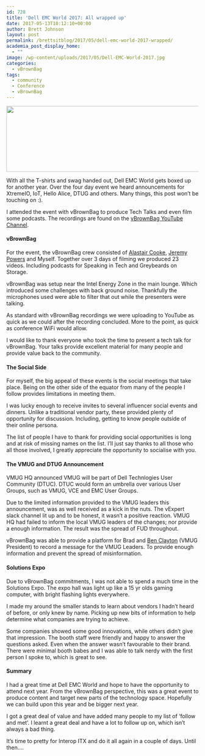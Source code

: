 ```yaml
---
id: 728
title: 'Dell EMC World 2017: All wrapped up'
date: 2017-05-13T10:12:10+00:00
author: Brett Johnson
layout: post
permalink: /brettsitblog/2017/05/dell-emc-world-2017-wrapped/
academia_post_display_home:
  - ""
image: /wp-content/uploads/2017/05/Dell-EMC-World-2017.jpg
categories:
  - vBrownBag
tags:
  - community
  - Conference
  - vBrownBag
---
```

<img class="alignnone wp-image-732" title="Dell EMC World" src="https://sdbrett.com/BrettsITBlog/wp-content/uploads/2017/05/Dell-EMC-World-2017-300x101.jpg" alt="" width="511" height="172" srcset="https://sdbrett.com/assets/images2017/05/Dell-EMC-World-2017-300x101.jpg 300w, https://sdbrett.com/assets/images2017/05/Dell-EMC-World-2017-768x257.jpg 768w, https://sdbrett.com/assets/images2017/05/Dell-EMC-World-2017-260x87.jpg 260w, https://sdbrett.com/assets/images2017/05/Dell-EMC-World-2017.jpg 982w" sizes="(max-width: 511px) 100vw, 511px" />


With all the T-shirts and swag handed out, Dell EMC World gets boxed up for another year. Over the four day event we heard announcements for XtremeIO, IoT, Hello Alice, DTUG and others. Many things, this post won&#8217;t be touching on :).

I attended the event with vBrownBag to produce Tech Talks and even film some podcasts. The recordings are found on the <a href="https://www.youtube.com/watch?v=ZDJ3MIt8iMs&list=PL2rC-8e38bUV4O3b5rDkjycG6knNr3xgy" data-cke-saved-href="https://www.youtube.com/watch?v=ZDJ3MIt8iMs&list=PL2rC-8e38bUV4O3b5rDkjycG6knNr3xgy">vBrownBag YouTube Channel</a>.

#### vBrownBag

For the event, the vBrownBag crew consisted of <a href="https://twitter.com/DemitasseNZ" data-cke-saved-href="https://twitter.com/DemitasseNZ">Alastair Cooke</a>, <a href="https://twitter.com/geekazine" data-cke-saved-href="https://twitter.com/geekazine">Jeremy Powers</a> and Myself. Together over 3 days of filming we produced 23 videos. Including podcasts for Speaking in Tech and Greybeards on Storage.

vBrownBag was setup near the Intel Energy Zone in the main lounge. Which introduced some challenges with back ground noise. Thankfully the microphones used were able to filter that out while the presenters were talking.

As standard with vBrownBag recordings we were uploading to YouTube as quick as we could after the recording concluded. More to the point, as quick as conference WiFi would allow.

I would like to thank everyone who took the time to present a tech talk for vBrownBag. Your talks provide excellent material for many people and provide value back to the community.

#### The Social Side

For myself, the big appeal of these events is the social meetings that take place. Being on the other side of the equator from many of the people I follow provides limitations in meeting them.

I was lucky enough to receive invites to several influencer social events and dinners. Unlike a traditional vendor party, these provided plenty of opportunity for discussion. Including, getting to know people outside of their online persona.

The list of people I have to thank for providing social opportunities is long and at risk of missing names on the list. I&#8217;ll just say thanks to all those who all those involved, I greatly appreciate the opportunity to socialise with you.

#### The VMUG and DTUG Announcement

VMUG HQ announced VMUG will be part of Dell Technlogies User Community (DTUC). DTUC would form an umbrella over various User Groups, such as VMUG, VCE and EMC User Groups.

Due to the limited information provided to the VMUG leaders this announcement, was as well received as a kick in the nuts. The vExpert slack channel lit up and to be honest, it wasn&#8217;t a positive reaction. VMUG HQ had failed to inform the local VMUG leaders of the changes; nor provide a enough information. The result was the spread of FUD throughout.

vBrownBag was able to provide a platform for Brad and <a href="https://twitter.com/grob4ever" data-cke-saved-href="https://twitter.com/grob4ever">Ben Clayton</a> (VMUG President) to record a message for the VMUG Leaders. To provide enough information and prevent the spread of misinformation.

#### Solutions Expo

Due to vBrownBag commitments, I was not able to spend a much time in the Solutions Expo. The expo hall was light up like a 15 yr olds gaming computer, with bright flashing lights everywhere.

I made my around the smaller stands to learn about vendors I hadn&#8217;t heard of before, or only knew by name. Picking up new bits of information to help determine what companies are trying to achieve.

Some companies showed some good innovations, while others didn&#8217;t give that impression. The booth staff were friendly and happy to answer the questions asked. Even when the answer wasn&#8217;t favourable to their brand. There were minimal booth babes and I was able to talk nerdy with the first person I spoke to, which is great to see.

#### Summary

I had a great time at Dell EMC World and hope to have the opportunity to attend next year. From the vBrownBag perspective, this was a great event to produce content and target new parts of the technology space. Hopefully we can build upon this year and be bigger next year.

I got a great deal of value and have added many people to my list of &#8216;follow and met&#8217;. I learnt a great deal and have a lot to follow up on, which isn&#8217;t always a bad thing.

It&#8217;s time to pretty for Interop ITX and do it all again in a couple of days. Until then&#8230;.
